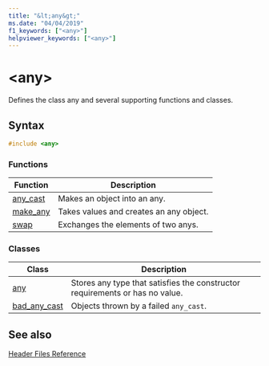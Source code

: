 ```yaml
---
title: "&lt;any&gt;"
ms.date: "04/04/2019"
f1_keywords: ["<any>"]
helpviewer_keywords: ["<any>"]
---
```

# &lt;any&gt;

Defines the class any and several supporting functions and classes.

## Syntax

```cpp
#include <any>
```

### Functions

|Function|Description|
|-|-|
|[any_cast](../standard-library/any-functions.md#any_cast)|Makes an object into an any.|
|[make_any](../standard-library/any-functions.md#make_any)|Takes values and creates an any object.|
|[swap](../standard-library/any-functions.md#swap)|Exchanges the elements of two anys.|

### Classes

|Class|Description|
|-|-|
|[any](../standard-library/any-class.md)|Stores any type that satisfies the constructor requirements or has no value.|
|[bad_any_cast](../standard-library/bad-any-cast-class.md)|Objects thrown by a failed `any_cast`.|

## See also

[Header Files Reference](../standard-library/cpp-standard-library-header-files.md)<br/>
